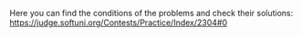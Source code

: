 Here you can find the conditions of the problems and check their solutions: https://judge.softuni.org/Contests/Practice/Index/2304#0